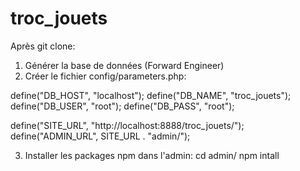 # troc_jouets

Après git clone:

1. Générer la base de données (Forward Engineer)
2. Créer le fichier config/parameters.php:

define("DB_HOST", "localhost");
define("DB_NAME", "troc_jouets");
define("DB_USER", "root");
define("DB_PASS", "root");


define("SITE_URL", "http://localhost:8888/troc_jouets/");
define("ADMIN_URL", SITE_URL . "admin/");

3. Installer les packages npm dans l'admin:
        cd admin/
        npm intall